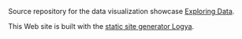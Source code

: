 Source repository for the data visualization showcase [Exploring Data](http://exploring-data.com/).

This Web site is built with the [static site generator Logya](http://ramiro.org/logya/).